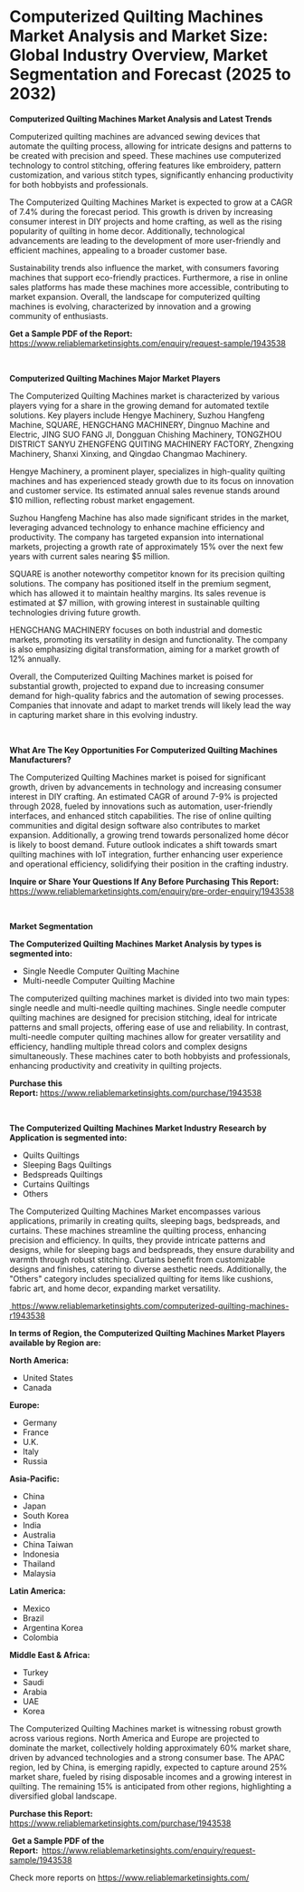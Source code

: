 <p><h1>Computerized Quilting Machines Market Analysis and Market Size: Global Industry Overview, Market Segmentation and Forecast (2025 to 2032)</h1></p><p><strong>Computerized Quilting Machines Market Analysis and Latest Trends</strong></p>
<p><p>Computerized quilting machines are advanced sewing devices that automate the quilting process, allowing for intricate designs and patterns to be created with precision and speed. These machines use computerized technology to control stitching, offering features like embroidery, pattern customization, and various stitch types, significantly enhancing productivity for both hobbyists and professionals.</p><p>The Computerized Quilting Machines Market is expected to grow at a CAGR of 7.4% during the forecast period. This growth is driven by increasing consumer interest in DIY projects and home crafting, as well as the rising popularity of quilting in home decor. Additionally, technological advancements are leading to the development of more user-friendly and efficient machines, appealing to a broader customer base. </p><p>Sustainability trends also influence the market, with consumers favoring machines that support eco-friendly practices. Furthermore, a rise in online sales platforms has made these machines more accessible, contributing to market expansion. Overall, the landscape for computerized quilting machines is evolving, characterized by innovation and a growing community of enthusiasts.</p></p>
<p><strong>Get a Sample PDF of the Report:&nbsp;</strong> <a href="https://www.reliablemarketinsights.com/enquiry/request-sample/1943538?utm_campaign=2564&utm_medium=2&utm_source=Github&utm_content=ia&utm_term=10042025&utm_id=computerized-quilting-machines">https://www.reliablemarketinsights.com/enquiry/request-sample/1943538</a></p>
<p>&nbsp;</p>
<p><strong>Computerized Quilting Machines Major Market Players</strong></p>
<p><p>The Computerized Quilting Machines market is characterized by various players vying for a share in the growing demand for automated textile solutions. Key players include Hengye Machinery, Suzhou Hangfeng Machine, SQUARE, HENGCHANG MACHINERY, Dingnuo Machine and Electric, JING SUO FANG JI, Dongguan Chishing Machinery, TONGZHOU DISTRICT SANYU ZHENGFENG QUITING MACHINERY FACTORY, Zhengxing Machinery, Shanxi Xinxing, and Qingdao Changmao Machinery.</p><p>Hengye Machinery, a prominent player, specializes in high-quality quilting machines and has experienced steady growth due to its focus on innovation and customer service. Its estimated annual sales revenue stands around $10 million, reflecting robust market engagement. </p><p>Suzhou Hangfeng Machine has also made significant strides in the market, leveraging advanced technology to enhance machine efficiency and productivity. The company has targeted expansion into international markets, projecting a growth rate of approximately 15% over the next few years with current sales nearing $5 million.</p><p>SQUARE is another noteworthy competitor known for its precision quilting solutions. The company has positioned itself in the premium segment, which has allowed it to maintain healthy margins. Its sales revenue is estimated at $7 million, with growing interest in sustainable quilting technologies driving future growth.</p><p>HENGCHANG MACHINERY focuses on both industrial and domestic markets, promoting its versatility in design and functionality. The company is also emphasizing digital transformation, aiming for a market growth of 12% annually.</p><p>Overall, the Computerized Quilting Machines market is poised for substantial growth, projected to expand due to increasing consumer demand for high-quality fabrics and the automation of sewing processes. Companies that innovate and adapt to market trends will likely lead the way in capturing market share in this evolving industry.</p></p>
<p>&nbsp;</p>
<p><strong>What Are The Key Opportunities For Computerized Quilting Machines Manufacturers?</strong></p>
<p><p>The Computerized Quilting Machines market is poised for significant growth, driven by advancements in technology and increasing consumer interest in DIY crafting. An estimated CAGR of around 7-9% is projected through 2028, fueled by innovations such as automation, user-friendly interfaces, and enhanced stitch capabilities. The rise of online quilting communities and digital design software also contributes to market expansion. Additionally, a growing trend towards personalized home décor is likely to boost demand. Future outlook indicates a shift towards smart quilting machines with IoT integration, further enhancing user experience and operational efficiency, solidifying their position in the crafting industry.</p></p>
<p><strong>Inquire or Share Your Questions If Any Before Purchasing This Report:</strong> <a href="https://www.reliablemarketinsights.com/enquiry/pre-order-enquiry/1943538?utm_campaign=2564&utm_medium=2&utm_source=Github&utm_content=ia&utm_term=10042025&utm_id=computerized-quilting-machines">https://www.reliablemarketinsights.com/enquiry/pre-order-enquiry/1943538</a></p>
<p>&nbsp;</p>
<p><strong>Market Segmentation</strong></p>
<p><strong>The Computerized Quilting Machines Market Analysis by types is segmented into:</strong></p>
<p><ul><li>Single Needle Computer Quilting Machine</li><li>Multi-needle Computer Quilting Machine</li></ul></p>
<p><p>The computerized quilting machines market is divided into two main types: single needle and multi-needle quilting machines. Single needle computer quilting machines are designed for precision stitching, ideal for intricate patterns and small projects, offering ease of use and reliability. In contrast, multi-needle computer quilting machines allow for greater versatility and efficiency, handling multiple thread colors and complex designs simultaneously. These machines cater to both hobbyists and professionals, enhancing productivity and creativity in quilting projects.</p></p>
<p><strong>Purchase this Report:&nbsp;</strong><a href="https://www.reliablemarketinsights.com/purchase/1943538?utm_campaign=2564&utm_medium=2&utm_source=Github&utm_content=ia&utm_term=10042025&utm_id=computerized-quilting-machines">https://www.reliablemarketinsights.com/purchase/1943538</a></p>
<p>&nbsp;</p>
<p><strong>The Computerized Quilting Machines Market Industry Research by Application is segmented into:</strong></p>
<p><ul><li>Quilts Quiltings</li><li>Sleeping Bags Quiltings</li><li>Bedspreads Quiltings</li><li>Curtains Quiltings</li><li>Others</li></ul></p>
<p><p>The Computerized Quilting Machines Market encompasses various applications, primarily in creating quilts, sleeping bags, bedspreads, and curtains. These machines streamline the quilting process, enhancing precision and efficiency. In quilts, they provide intricate patterns and designs, while for sleeping bags and bedspreads, they ensure durability and warmth through robust stitching. Curtains benefit from customizable designs and finishes, catering to diverse aesthetic needs. Additionally, the "Others" category includes specialized quilting for items like cushions, fabric art, and home decor, expanding market versatility.</p></p>
<p><a href="https://www.reliablemarketinsights.com/computerized-quilting-machines-r1943538?utm_campaign=2564&utm_medium=2&utm_source=Github&utm_content=ia&utm_term=10042025&utm_id=computerized-quilting-machines">&nbsp;https://www.reliablemarketinsights.com/computerized-quilting-machines-r1943538</a></p>
<p><strong>In terms of Region, the Computerized Quilting Machines Market Players available by Region are:</strong></p>
<p>
    <p> <strong> North America: </strong>
        <ul>
            <li>United States</li>
            <li>Canada</li>
        </ul>
        </p> 
    <p> <strong> Europe: </strong>
        <ul>
            <li>Germany</li>
            <li>France</li>
            <li>U.K.</li>
            <li>Italy</li>
            <li>Russia</li>
        </ul>
        </p> 
    <p> <strong> Asia-Pacific: </strong>
        <ul>
            <li>China</li>
            <li>Japan</li>
            <li>South Korea</li>
            <li>India</li>
            <li>Australia</li>
            <li>China Taiwan</li>
            <li>Indonesia</li>
            <li>Thailand</li>
            <li>Malaysia</li>
        </ul>
        </p> 
    <p> <strong> Latin America: </strong>
        <ul>
            <li>Mexico</li>
            <li>Brazil</li>
            <li>Argentina Korea</li>
            <li>Colombia</li>
        </ul>
        </p> 
    <p> <strong> Middle East & Africa: </strong>
        <ul>
            <li>Turkey</li>
            <li>Saudi</li>
            <li>Arabia</li>
            <li>UAE</li>
            <li>Korea</li>
        </ul>
    </p>
    </p>
<p><p>The Computerized Quilting Machines market is witnessing robust growth across various regions. North America and Europe are projected to dominate the market, collectively holding approximately 60% market share, driven by advanced technologies and a strong consumer base. The APAC region, led by China, is emerging rapidly, expected to capture around 25% market share, fueled by rising disposable incomes and a growing interest in quilting. The remaining 15% is anticipated from other regions, highlighting a diversified global landscape.</p></p>
<p><strong>Purchase this Report: </strong><a href="https://www.reliablemarketinsights.com/purchase/1943538?utm_campaign=2564&utm_medium=2&utm_source=Github&utm_content=ia&utm_term=10042025&utm_id=computerized-quilting-machines">https://www.reliablemarketinsights.com/purchase/1943538</a></p>
<p>&nbsp;<strong>Get a Sample PDF of the Report:&nbsp;&nbsp;</strong><a href="https://www.reliablemarketinsights.com/enquiry/request-sample/1943538?utm_campaign=2564&utm_medium=2&utm_source=Github&utm_content=ia&utm_term=10042025&utm_id=computerized-quilting-machines">https://www.reliablemarketinsights.com/enquiry/request-sample/1943538</a></p>
<p><strong></strong></p>
<p>Check more reports on <a href="https://www.reliablemarketinsights.com/?utm_campaign=2564&utm_medium=2&utm_source=Github&utm_content=ia&utm_term=10042025&utm_id=computerized-quilting-machines">https://www.reliablemarketinsights.com/</a></p>